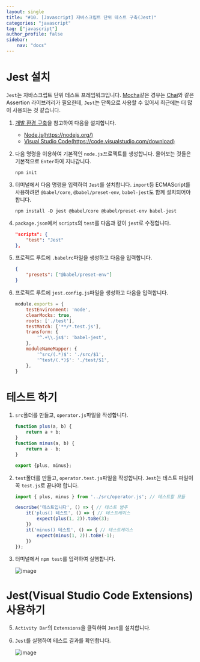 ```yaml
---
layout: single
title: "#10. [Javascript] 자바스크립트 단위 테스트 구축(Jest)"
categories: "javascript"
tag: ["javascript"]
author_profile: false
sidebar: 
    nav: "docs"
---
```


# Jest 설치

`Jest`는 자바스크립트 단위 테스트 프레임워크입니다. [Mocha](??)같은 경우는 [Chai](??)와 같은 Assertion 라이브러리가 필요한데, `Jest`는 단독으로 사용할 수 있어서 최근에는 더 많이 사용되는 것 같습니다.

1. [개발 환경 구축](https://tango1202.github.io/javascript/javascript-config/)을 참고하여 다음을 설치합니다.
    * [Node.js(https://nodejs.org/)](https://nodejs.org/)
    * [Visual Studio Code(https://code.visualstudio.com/download)](https://code.visualstudio.com/download)

2. 다음 명령을 이용하여 기본적인 `node.js`프로젝트를 생성합니다. 물어보는 것들은 기본적으로 `Enter`하여 지나갑니다.

    ```
    npm init
    ```

3. 터미널에서 다음 명령을 입력하여 `Jest`를 설치합니다. `import`등 ECMAScript를 사용하려면 `@babel/core`, `@babel/preset-env`, `babel-jest`도 함께 설치되어야 합니다. 

    ```
    npm install -D jest @babel/core @babel/preset-env babel-jest 
    ```

4. `package.json`에서 `scripts`의 `test`를 다음과 같이 `jest`로 수정합니다.

    ```json
    "scripts": {
        "test": "Jest"
    },
    ```

5. 프로젝트 루트에 `.babelrc`파일을 생성하고 다음을 입력합니다.

    ```json
    {
        "presets": ["@babel/preset-env"]
    }
    ```

6. 프로젝트 루트에 `jest.config.js`파일을 생성하고 다음을 입력합니다.

    ```javascript
    module.exports = {
        testEnvironment: 'node',
        clearMocks: true,
        roots: ['./test'],
        testMatch: ['**/*.test.js'],
        transform: {
            '^.+\\.js$': 'babel-jest',
        },
        moduleNameMapper: {
            '^src/(.*)$': './src/$1',
            '^test/(.*)$': './test/$1',
        },
    }
    ```

# 테스트 하기

1. `src`폴더를 만들고, `operator.js`파일을 작성합니다.

    ```javascript
    function plus(a, b) {
        return a + b;
    }
    function minus(a, b) {
        return a - b;
    }

    export {plus, minus};
    ```

2. `test`폴더를 만들고, `operator.test.js`파일을 작성합니다. `Jest`는 테스트 파일이 꼭 `test.js`로 끝나야 합니다.

    ```javascript
    import { plus, minus } from '../src/operator.js'; // 테스트할 모듈

    describe('테스트입니다', () => { // 테스트 범주
        it('plus() 테스트', () => { // 테스트케이스
            expect(plus(1, 2)).toBe(3);
        })
        it('minus() 테스트', () => { // 테스트케이스
            expect(minus(1, 2)).toBe(-1);
        })
    });
    ```

3. 터미널에서 `npm test`를 입력하여 실행합니다.

    ![image](https://github.com/tango1202/tango1202.github.io/assets/133472501/6ec0699f-bf15-4edf-bf39-262c1287cadf)

# Jest(Visual Studio Code Extensions) 사용하기

5. `Activity Bar`의 `Extensions`을 클릭하여 `Jest`를 설치합니다.

35. `Jest`를 실행하여 테스트 결과를 확인합니다.

    ![image](https://github.com/tango1202/tango1202.github.io/assets/133472501/074da04b-24a0-4d76-92a1-6f88b360df9b)